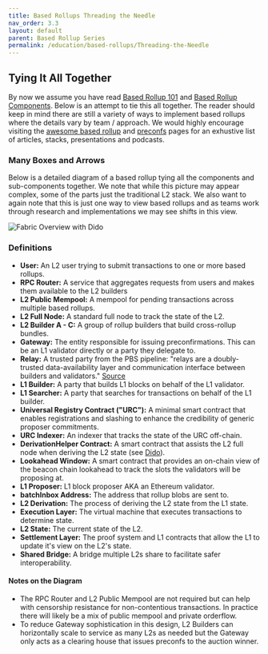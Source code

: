 ```yaml
---
title: Based Rollups Threading the Needle
nav_order: 3.3
layout: default
parent: Based Rollup Series
permalink: /education/based-rollups/Threading-the-Needle
---
```


## Tying It All Together

By now we assume you have read [Based Rollup 101](https://eth-fabric.github.io/website/education/based-rollups/based-rollups-101) and [Based Rollup Components](https://eth-fabric.github.io/website/education/based-rollups/Based-Rollups-Componets). Below is an attempt to tie this all together. The reader should keep in mind there are still a variety of ways to implement based rollups where the details vary by team / approach. We would highly encourage visiting the [awesome based rollup](/website/education/awesome-based-rollups) and [preconfs](/website/education/awesome-based-preconfs) pages for an exhustive list of articles, stacks, presentations and podcasts. 

### Many Boxes and Arrows
Below is a detailed diagram of a based rollup tying all the components and sub-components together. We note that while this picture may appear complex, some of the parts just the traditional L2 stack. We also want to again note that this is just one way to view based rollups and as teams work through research and implementations we may see shifts in this view.

![Fabric Overview with Dido](/website/assets/images/dido-overview.png)

### Definitions
- **User:** An L2 user trying to submit transactions to one or more based rollups.
- **RPC Router:** A service that aggregates requests from users and makes them available to the L2 builders 
- **L2 Public Mempool:** A mempool for pending transactions across multiple based rollups.
- **L2 Full Node:** A standard full node to track the state of the L2.
- **L2 Builder A - C:** A group of rollup builders that build cross-rollup bundles.
- **Gateway:** The entity responsible for issuing preconfirmations. This can be an L1 validator directly or a party they delegate to.
- **Relay:** A trusted party from the PBS pipeline: "relays are a doubly-trusted data-availability layer and communication interface between builders and validators." [Source](https://docs.flashbots.net/flashbots-mev-boost/relay#:~:text=mev%2Dboost%20is%20effectively%20just,might%20connect%20to%20many%20relays.)
- **L1 Builder:** A party that builds L1 blocks on behalf of the L1 validator.
- **L1 Searcher:** A party that searches for transactions on behalf of the L1 builder.
- **Universal Registry Contract ("URC"):** A minimal smart contract that enables registrations and slashing to enhance the credibility of generic proposer commitments.
- **URC Indexer:** An indexer that tracks the state of the URC off-chain.
- **DerivationHelper Contract:** A smart contract that assists the L2 full node when deriving the L2 state (see [Dido](/website/research//Dido)).
- **Lookahead Window:** A smart contract that provides an on-chain view of the beacon chain lookahead to track the slots the validators will be proposing at.
- **L1 Proposer:** L1 block proposer AKA an Ethereum validator.
- **batchInbox Address:** The address that rollup blobs are sent to.
- **L2 Derivation:** The process of deriving the L2 state from the L1 state.
- **Execution Layer:** The virtual machine that executes transactions to determine state.
- **L2 State:** The current state of the L2.
- **Settlement Layer:** The proof system and L1 contracts that allow the L1 to update it's view on the L2's state.
- **Shared Bridge:** A bridge multiple L2s share to facilitate safer interoperability.

#### Notes on the Diagram
- The RPC Router and L2 Public Mempool are not required but can help with censorship resistance for non-contentious transactions. In practice there will likely be a mix of public mempool and private orderflow.
- To reduce Gateway sophistication in this design, L2 Builders can horizontally scale to service as many L2s as needed but the Gateway only acts as a clearing house that issues preconfs to the auction winner.
